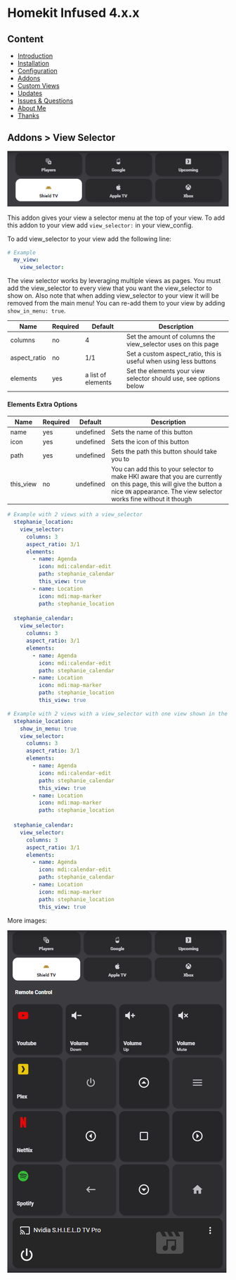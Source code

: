 # Homekit Infused 4.x.x

## Content
- [Introduction](../index.md)
- [Installation](../installation.md)
- [Configuration](../configuration.md)
- [Addons](../addons.md)
- [Custom Views](../custom_views.md)
- [Updates](../updates.md)
- [Issues & Questions](../issues.md)
- [About Me](../about.md)
- [Thanks](../thanks.md)

## Addons > View Selector

![Homekit Infused](../images/vs_1.png)

This addon gives your view a selector menu at the top of your view.
To add this addon to your view add `view_selector:` in your view_config.

To add view_selector to your view add the following line:

```yaml
# Example
  my_view:
    view_selector:
```

The view selector works by leveraging multiple views as pages. You must add the view_selector to every view that you want the view_selector to show on.
Also note that when adding view_selector to your view it will be removed from the main menu! You can re-add them to your view by adding `show_in_menu: true`.

| Name | Required | Default | Description |
|----------------------------------|-------------|----------------------|-----------------------------------------------------------------------------------------------------------------------------------------------------------------------------------|
| columns | no | 4 | Set the amount of columns the view_selector uses on this page |
| aspect_ratio | no | 1/1 | Set a custom aspect_ratio, this is useful when using less buttons |
| elements | yes | a list of elements | Set the elements your view selector should use, see options below |

#### Elements Extra Options

| Name | Required | Default | Description |
|----------------------------------|-------------|----------------------|-----------------------------------------------------------------------------------------------------------------------------------------------------------------------------------|
| name | yes | undefined | Sets the name of this button |
| icon | yes | undefined | Sets the icon of this button |
| path | yes | undefined | Sets the path this button should take you to |
| this_view | no | undefined | You can add this to your selector to make HKI aware that you are currently on this page, this will give the button a nice `ON` appearance. The view selector works fine without it though |

```yaml
# Example with 2 views with a view_selector
  stephanie_location:
    view_selector:
      columns: 3
      aspect_ratio: 3/1
      elements:
        - name: Agenda
          icon: mdi:calendar-edit
          path: stephanie_calendar
          this_view: true
        - name: Location
          icon: mdi:map-marker
          path: stephanie_location

  stephanie_calendar:
    view_selector:
      columns: 3
      aspect_ratio: 3/1
      elements:
        - name: Agenda
          icon: mdi:calendar-edit
          path: stephanie_calendar
        - name: Location
          icon: mdi:map-marker
          path: stephanie_location
          this_view: true
```
```yaml
# Example with 2 views with a view_selector with one view shown in the main menu
  stephanie_location:
    show_in_menu: true
    view_selector:
      columns: 3
      aspect_ratio: 3/1
      elements:
        - name: Agenda
          icon: mdi:calendar-edit
          path: stephanie_calendar
          this_view: true
        - name: Location
          icon: mdi:map-marker
          path: stephanie_location

  stephanie_calendar:
    view_selector:
      columns: 3
      aspect_ratio: 3/1
      elements:
        - name: Agenda
          icon: mdi:calendar-edit
          path: stephanie_calendar
        - name: Location
          icon: mdi:map-marker
          path: stephanie_location
          this_view: true
```

More images:

![Homekit Infused](../images/vs_2.png)
